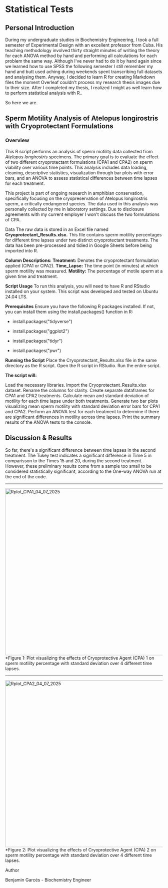 # Statistical Tests
## Personal Introduction
During my undergraduate studies in Biochemistry Engineering, I took a full semester of Experimental Design with an excellent professor from Cuba. His teaching methodology involved thirty straight minutes of writing the theory for each ANOVA method by hand and performing all calculations for each problem the same way. Although I've never had to do it by hand again since we learned how to use SPSS the following semester I still remember my hand and butt used aching during weekends spent transcribing full datasets and analysing them. Anyway, I decided to learn R for creating Markdown files the moment Overleaf couldn't process my research thesis images due to their size. After I completed my thesis, I realized I might as well learn how to perform statistical analysis with R.. 

So here we are.

## Sperm Motility Analysis of Atelopus longirostris with Cryoprotectant Formulations
### Overview
This R script performs an analysis of sperm motility data collected from _Atelopus longirostris_ specimens. The primary goal is to evaluate the effect of two different cryoprotectant formulations (CPA1 and CPA2) on sperm viability over various time points. This analysis includes data loading, cleaning, descriptive statistics, visualization through bar plots with error bars, and an ANOVA to assess statistical differences between time lapses for each treatment.

This project is part of ongoing research in amphibian conservation, specifically focusing on the cryopreservation of Atelopus longirostris sperm, a critically endangered species. The data used in this analysis was personally collected by me in laboratory settings. Due to disclosure agreements with my current employer I won't discuss the two formulations of CPA.

Data
The raw data is stored in an Excel file named **Cryoprotectant_Results.xlsx.** This file contains sperm motility percentages for different time lapses under two distinct cryoprotectant treatments. The data has been pre-processed and tidied in Google Sheets before being imported into R.

**Column Descriptions:**
**Treatment:** Denotes the cryoprotectant formulation applied (CPA1 or CPA2).
**Time_Lapse:** The time point (in minutes) at which sperm motility was measured.
**Motility:** The percentage of motile sperm at a given time and treatment.

**Script Usage**
To run this analysis, you will need to have R and RStudio installed on your system. This script was developed and tested on Ubuntu 24.04 LTS.

**Prerequisites**
Ensure you have the following R packages installed. If not, you can install them using the install.packages() function in R:

- install.packages("tidyverse")
  
- install.packages("ggplot2")
  
- install.packages("tidyr")

- install.packages("pwr")

**Running the Script**
Place the Cryoprotectant_Results.xlsx file in the same directory as the R script.
Open the R script in RStudio.
Run the entire script.

**The script will:**

Load the necessary libraries.
Import the Cryoprotectant_Results.xlsx dataset.
Rename the columns for clarity.
Create separate dataframes for CPA1 and CPA2 treatments.
Calculate mean and standard deviation of motility for each time lapse under both treatments.
Generate two bar plots visualizing mean sperm motility with standard deviation error bars for CPA1 and CPA2.
Perform an ANOVA test for each treatment to determine if there are significant differences in motility across time lapses.
Print the summary results of the ANOVA tests to the console.

## Discussion & Results

So far, there's a significant difference between time lapses in the second treatment. The Tukey test indicates a significant difference in Time 5  in comparisson to the Times 15 and 20, during the second treatment. However, these preliminary results come from a sample too small to be considered statistically significant, according to the One-way ANOVA run at the end of the code. 

---
<img width="921" height="533" alt="Rplot_CPA1_04_07_2025" src="https://github.com/user-attachments/assets/80119964-bff8-470c-af28-4752266bed4b" />
*Figure 1: Plot visualizing the effects of Cryoprotective Agent (CPA) 1 on sperm motility percentage with standard deviation over 4 different time lapses. 

---

<img width="921" height="533" alt="Rplot_CPA2_04_07_2025" src="https://github.com/CharlesDexterW/Statistical_Tests/blob/main/Sperm_Motility_CPA2.png?raw=true" />
*Figure 2: Plot visualizing the effects of Cryoprotective Agent (CPA) 2 on sperm motility percentage with standard deviation over 4 different time lapses. 


Author

Benjamin Garcés - Biochemistry Engineer

